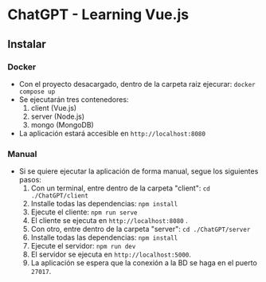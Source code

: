 # ChatGPT - Learning Vue.js

## Instalar

### Docker

- Con el proyecto desacargado, dentro de la carpeta raiz ejecurar: `docker compose up`  
- Se ejecutarán tres contenedores:
  1. client (Vue.js)
  2. server (Node.js)
  3. mongo (MongoDB)
- La aplicación estará accesible en `http://localhost:8080`

### Manual

- Si se quiere ejecutar la aplicación de forma manual, segue los siguientes pasos:
  1. Con un terminal, entre dentro de la carpeta "client": `cd ./ChatGPT/client`
  2. Installe todas las dependencias: `npm install`
  3. Ejecute el cliente: `npm run serve`
  4. El cliente se ejecuta en `http://localhost:8080` .
  5. Con otro, entre dentro de la carpeta "server": `cd ./ChatGPT/server`
  6. Installe todas las dependencias: `npm install`
  7. Ejecute el servidor: `npm run dev`
  8. El servidor se ejecuta en `http://localhost:5000`.
  9. La aplicación se espera que la conexión a la BD se haga en el puerto `27017`.